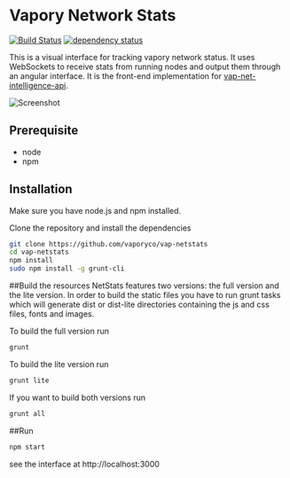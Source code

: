 Vapory Network Stats
============
[![Build Status][travis-image]][travis-url] [![dependency status][dep-image]][dep-url]

This is a visual interface for tracking vapory network status. It uses WebSockets to receive stats from running nodes and output them through an angular interface. It is the front-end implementation for [vap-net-intelligence-api](https://github.com/cubedro/vap-net-intelligence-api).

![Screenshot](https://raw.githubusercontent.com/vaporyco/vap-netstats/master/src/images/screenshot.jpg?v=0.0.6 "Screenshot")

## Prerequisite
* node
* npm

## Installation
Make sure you have node.js and npm installed.

Clone the repository and install the dependencies

```bash
git clone https://github.com/vaporyco/vap-netstats
cd vap-netstats
npm install
sudo npm install -g grunt-cli
```

##Build the resources
NetStats features two versions: the full version and the lite version. In order to build the static files you have to run grunt tasks which will generate dist or dist-lite directories containing the js and css files, fonts and images.


To build the full version run
```bash
grunt
```

To build the lite version run
```bash
grunt lite
```

If you want to build both versions run
```bash
grunt all
```

##Run

```bash
npm start
```

see the interface at http://localhost:3000

[travis-image]: https://travis-ci.org/cubedro/vap-netstats.svg
[travis-url]: https://travis-ci.org/cubedro/vap-netstats
[dep-image]: https://david-dm.org/cubedro/vap-netstats.svg
[dep-url]: https://david-dm.org/cubedro/vap-netstats